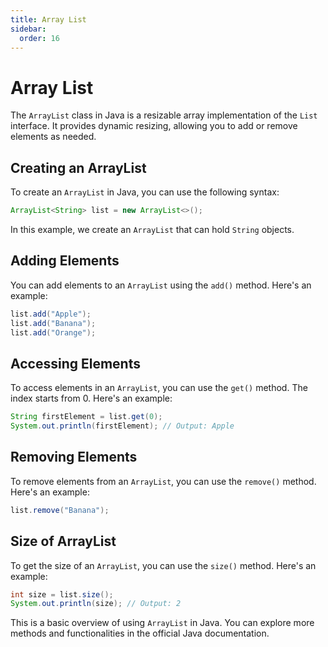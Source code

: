 ```yaml
---
title: Array List 
sidebar:
  order: 16
---
```


# Array List

The `ArrayList` class in Java is a resizable array implementation of the `List` interface. It provides dynamic resizing, allowing you to add or remove elements as needed.

## Creating an ArrayList

To create an `ArrayList` in Java, you can use the following syntax:

```java
ArrayList<String> list = new ArrayList<>();
```

In this example, we create an `ArrayList` that can hold `String` objects.

## Adding Elements

You can add elements to an `ArrayList` using the `add()` method. Here's an example:

```java
list.add("Apple");
list.add("Banana");
list.add("Orange");
```

## Accessing Elements

To access elements in an `ArrayList`, you can use the `get()` method. The index starts from 0. Here's an example:

```java
String firstElement = list.get(0);
System.out.println(firstElement); // Output: Apple
```

## Removing Elements

To remove elements from an `ArrayList`, you can use the `remove()` method. Here's an example:

```java
list.remove("Banana");
```

## Size of ArrayList

To get the size of an `ArrayList`, you can use the `size()` method. Here's an example:

```java
int size = list.size();
System.out.println(size); // Output: 2
```

This is a basic overview of using `ArrayList` in Java. You can explore more methods and functionalities in the official Java documentation.

